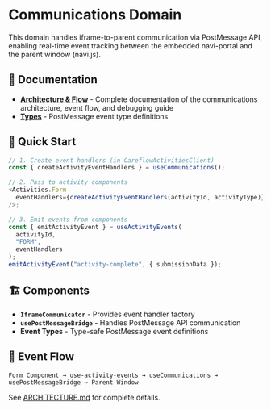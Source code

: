 # Communications Domain

This domain handles iframe-to-parent communication via PostMessage API, enabling real-time event tracking between the embedded navi-portal and the parent window (navi.js).

## 📖 **Documentation**

- **[Architecture & Flow](./shared/ARCHITECTURE.md)** - Complete documentation of the communications architecture, event flow, and debugging guide
- **[Types](./shared/types.ts)** - PostMessage event type definitions

## 🚀 **Quick Start**

```typescript
// 1. Create event handlers (in CareflowActivitiesClient)
const { createActivityEventHandlers } = useCommunications();

// 2. Pass to activity components
<Activities.Form
  eventHandlers={createActivityEventHandlers(activityId, activityType)}
/>;

// 3. Emit events from components
const { emitActivityEvent } = useActivityEvents(
  activityId,
  "FORM",
  eventHandlers
);
emitActivityEvent("activity-complete", { submissionData });
```

## 🏗️ **Components**

- **`IframeCommunicator`** - Provides event handler factory
- **`usePostMessageBridge`** - Handles PostMessage API communication
- **Event Types** - Type-safe PostMessage event definitions

## 🔄 **Event Flow**

```
Form Component → use-activity-events → useCommunications → usePostMessageBridge → Parent Window
```

See [ARCHITECTURE.md](./shared/ARCHITECTURE.md) for complete details.
